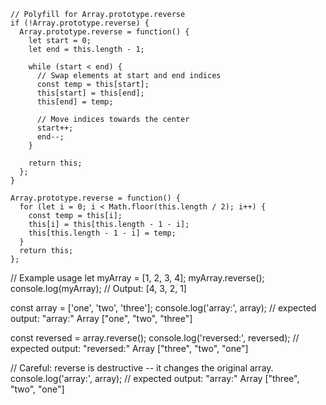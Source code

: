 ```
// Polyfill for Array.prototype.reverse
if (!Array.prototype.reverse) {
  Array.prototype.reverse = function() {
    let start = 0;
    let end = this.length - 1;

    while (start < end) {
      // Swap elements at start and end indices
      const temp = this[start];
      this[start] = this[end];
      this[end] = temp;

      // Move indices towards the center
      start++;
      end--;
    }

    return this; 
  };
}
```


```
Array.prototype.reverse = function() {
  for (let i = 0; i < Math.floor(this.length / 2); i++) {
    const temp = this[i];
    this[i] = this[this.length - 1 - i];
    this[this.length - 1 - i] = temp;
  }
  return this;
};
```
// Example usage
let myArray = [1, 2, 3, 4];
myArray.reverse();
console.log(myArray); // Output: [4, 3, 2, 1]


const array = ['one', 'two', 'three'];
console.log('array:', array);
// expected output: "array:" Array ["one", "two", "three"]

const reversed = array.reverse();
console.log('reversed:', reversed);
// expected output: "reversed:" Array ["three", "two", "one"]

// Careful: reverse is destructive -- it changes the original array.
console.log('array:', array);
// expected output: "array:" Array ["three", "two", "one"]
